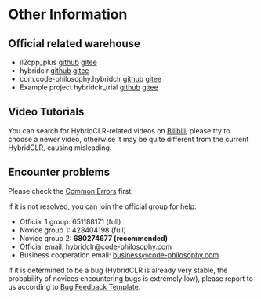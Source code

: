 # Other Information


## Official related warehouse

- il2cpp_plus [github](https://github.com/focus-creative-games/il2cpp_plus) [gitee](https://gitee.com/focus-creative-games/il2cpp_plus)
- hybridclr [github](https://github.com/focus-creative-games/hybridclr) [gitee](https://gitee.com/focus-creative-games/hybridclr)
- com.code-philosophy.hybridclr [github](https://github.com/focus-creative-games/hybridclr_unity) [gitee](https://gitee.com/focus-creative-games/hybridclr_unity)
- Example project hybridclr_trial [github](https://github.com/focus-creative-games/hybridclr_trial) [gitee](https://gitee.com/focus-creative-games/hybridclr_trial)

## Video Tutorials

You can search for HybridCLR-related videos on [Bilibili](https://bilibili.com), please try to choose a newer video, otherwise it may be quite different from the current HybridCLR, causing misleading.

## Encounter problems

Please check the [Common Errors](../help/commonerrors.md) first.

If it is not resolved, you can join the official group for help:

- Official 1 group: 651188171 (full)
- Novice group 1: 428404198 (full)
- Novice group 2: **680274677 (recommended)**
- Official email: hybridclr@code-philosophy.com
- Business cooperation email: business@code-philosophy.com


If it is determined to be a bug (HybridCLR is already very stable, the probability of novices encountering bugs is extremely low), please report to us according to [Bug Feedback Template](../help/issue.md).